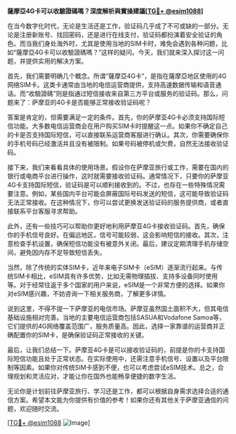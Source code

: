 **薩摩亞4G卡可以收驗證碼嗎？深度解析與實操建議[[TG💪+ @esim1088](https://t.me/s/esim1088)]**

在当今数字化时代，无论是生活还是工作，验证码几乎成了不可或缺的一部分。无论是注册新账号、找回密码，还是进行在线支付，验证码都扮演着安全验证的角色。而当我们身处海外时，尤其是使用当地的SIM卡时，难免会遇到各种问题，比如“薩摩亞4G卡可以收驗證碼嗎？”这样的疑问。今天，我们就来深入探讨这一问题，并提供实用的解决方案。

首先，我们需要明确几个概念。所谓“薩摩亞4G卡”，是指在薩摩亞地区使用的4G网络SIM卡。这类卡通常由当地的电信运营商提供，支持高速数据传输和语音通话。而“收驗證碼”则是指通过短信接收来自第三方平台或服务的验证码。那么，问题来了：萨摩亚的4G卡是否能够正常接收验证码呢？

答案是肯定的，但需要满足一定的条件。首先，你的萨摩亚4G卡必须支持国际短信功能。大多数电信运营商会在用户购买SIM卡时提醒这一点。如果你不确定自己的卡是否支持国际短信，可以直接联系运营商客服进行确认。其次，你需要确保你的手机号码已经激活并且没有被限制。如果号码被停机或欠费，自然无法接收验证码。

接下来，我们来看看具体的使用场景。假设你在萨摩亚旅行或工作，需要在国内的银行或电商平台进行操作，这时就需要接收验证码。通常情况下，只要你的萨摩亚4G卡支持国际短信，验证码是可以顺利接收到的。不过，也存在一些特殊情况需要注意。例如，某些国内平台可能会屏蔽国际号码发送的短信，这可能导致验证码无法正常接收。在这种情况下，你可以尝试更换发送验证码的服务提供商，或者直接联系平台客服寻求帮助。

此外，还有一些技巧可以帮助你更好地利用萨摩亚4G卡接收验证码。首先，确保你的手机信号良好。在偏远地区，信号可能较弱，这会影响短信的接收。其次，注意检查手机设置，确保短信功能没有被意外关闭。最后，建议定期清理手机存储空间，避免因内存不足导致短信丢失。

当然，除了传统的实体SIM卡，近年来电子SIM卡（eSIM）逐渐流行起来。与传统SIM卡相比，eSIM具有许多优势，比如无需物理插拔、支持多设备同时使用等。对于经常往返于多个国家的用户来说，eSIM是一个非常方便的选择。如果你对eSIM感兴趣，不妨咨询一下相关服务商，了解更多详情。

说到这里，不得不提一下萨摩亚的电信市场。萨摩亚虽然国土面积不大，但其电信基础设施相对完善。当地的主要电信运营商包括SASUA和Vodafone Samoa等，它们提供的4G网络覆盖范围广，服务质量高。因此，选择一家靠谱的运营商并正确配置你的SIM卡，是确保验证码正常接收的关键。

最后，让我们总结一下。萨摩亚4G卡是可以接收验证码的，前提是你的卡支持国际短信功能且处于正常状态。在实际使用中，还需注意手机信号、设置以及平台限制等因素。如果你对传统SIM卡感到不便，也可以考虑尝试eSIM技术。总之，合理规划和灵活应对，才能让你在国外也能畅享便捷的数字生活。

无论你是计划前往萨摩亚旅行、学习还是工作，都可以根据自身需求选择合适的通信方案。希望本文能为你提供有价值的参考！如果你还有其他关于萨摩亚通信的问题，欢迎随时交流。

[[TG💪+ @esim1088](https://t.me/s/esim1088) ![Image](https://i.postimg.cc/4NQfJmqS/Snipaste-2025-05-13-00-14-12.png)]